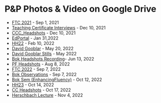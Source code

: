 # P&P Photos & Video on Google Drive

* [FTC 2021](https://drive.google.com/drive/folders/1ImeOPAPcEvTHMqMZOw9ucqqnK4FpKL6f?usp=share_link) - Sep 1, 2021
* [Teaching Certificate Interviews](https://drive.google.com/drive/folders/1PSNNPLZOU715l7YjfwyqAdw-GVFNZHA7?usp=share_link) - Dec 10, 2021
* [CCC_Headshots](https://drive.google.com/drive/folders/1VR1-z2LILUFq4y2aywMO-YjLBrM6--cu?usp=share_link) - Dec 10, 2021
* [EdPortal](https://drive.google.com/drive/folders/1YUb0Z3QPX8F8PvLnsm-sHmXwSyiI_2LC?usp=share_link) - Jan 31,2022
* [HH22](https://drive.google.com/drive/folders/1loqtCHMWVJcD3E4vUlZt_PMZpjDErRxW?usp=share_link) - Feb 10, 2022
* [David Gooblar](https://drive.google.com/drive/folders/1B4QCZLtBv6AGJvK2OcVSd6G6qr38dhNy?usp=share_link) - May 20, 2022
* [David Gooblar Stills](https://drive.google.com/drive/folders/1_0qnq-a0V0U7rq7vKB2ogbAHRo92YztN?usp=share_link) - May 2022
* [Bok Headshots Recording](https://drive.google.com/drive/folders/1W7xqiuTYsW4IJoiLv9H38T6_cKAZuGoT?usp=share_link)- Jun 13, 2022
* [PF Headshots](https://drive.google.com/drive/folders/1qfOLvv1jGO3T6bpy-kBUdL6MWXPaCg-2?usp=share_link) - Aug 8, 2022
* [FTC 2022](https://drive.google.com/drive/folders/1Mhgmhnxcjou4RBpj5NhZmFnqgC1bBWl-?usp=share_link) - Sep 7, 2022
* [Bok Observations](https://drive.google.com/drive/folders/1t4T5pfVIx0Mv3XvPEi25vjxjVIxNh1vy?usp=share_link) - Sep 7, 2022
* [Bok Sem (EnhancingFluency)](https://drive.google.com/drive/folders/1ZYFL1Nm3_66-pvppwwYqp2ALSgi6NCa-?usp=share_link) - Oct 12, 2022
* [HH23](https://drive.google.com/drive/folders/1A-bj99GfExXx9V2E3ohNd8gUAjB3Y2c7?usp=share_link) - Oct 14, 2022
* [CC Headshots](https://drive.google.com/drive/folders/14Pm_4o6GsHb2FPOBhcjIPG8N39EzTGRm?usp=share_link) - Oct 17, 2022
* [Herschbach Lecture](https://drive.google.com/drive/folders/1O36e2pJIe1jj1SMkP2-H5dYL790uB8vo?usp=share_link) - Nov 4, 2022
